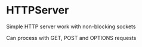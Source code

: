 # HTTPServer

Simple HTTP server work with non-blocking sockets

Can process with GET, POST and OPTIONS requests
